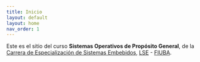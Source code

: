 ```yaml
---
title: Inicio
layout: default
layout: home
nav_order: 1
---
```


Este es el sitio del curso **Sistemas Operativos de Propósito General**,
de la [Carrera de Especialización de Sistemas
Embebidos](https://lse.posgrados.fi.uba.ar/posgrados/especializaciones/sistemas-embebidos),
[LSE](https://lse.posgrados.fi.uba.ar/) - [FIUBA](https://www.fi.uba.ar/).
